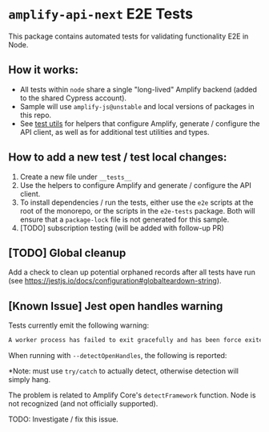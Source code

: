 # `amplify-api-next` E2E Tests

This package contains automated tests for validating functionality E2E in Node.

## How it works:

- All tests within `node` share a single "long-lived" Amplify backend (added to
  the shared Cypress account).
- Sample will use `amplify-js@unstable` and local versions of packages in this repo.
- See [test utils](node/utils.ts) for helpers that configure Amplify, generate /
  configure the API client, as well as for additional test utilities and types.

## How to add a new test / test local changes:

1. Create a new file under `__tests__`
2. Use the helpers to configure Amplify and generate / configure the API client.
3. To install dependencies / run the tests, either use the `e2e` scripts at
   the root of the monorepo, or the scripts in the `e2e-tests` package. Both will
   ensure that a `package-lock` file is not generated for this sample.
4. [TODO] subscription testing (will be added with follow-up PR)

## [TODO] Global cleanup

Add a check to clean up potential orphaned records after all tests have run
(see https://jestjs.io/docs/configuration#globalteardown-string).

## [Known Issue] Jest open handles warning

Tests currently emit the following warning:

```bash
A worker process has failed to exit gracefully and has been force exited. This is likely caused by tests leaking due to improper teardown. Try running with --detectOpenHandles to find leaks. Active timers can also cause this, ensure that .unref() was called on them.
```

When running with `--detectOpenHandles`, the following is reported:

\*Note: must use `try/catch` to actually detect, otherwise detection will simply hang.

The problem is related to Amplify Core's `detectFramework` function. Node is
not recognized (and not officially supported).

TODO: Investigate / fix this issue.
